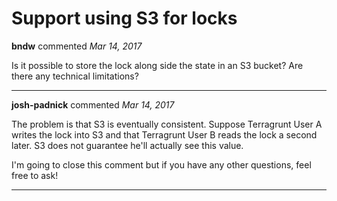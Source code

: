 # Support using S3 for locks

**bndw** commented *Mar 14, 2017*

Is it possible to store the lock along side the state in an S3 bucket? Are there any technical limitations?
<br />
***


**josh-padnick** commented *Mar 14, 2017*

The problem is that S3 is eventually consistent. Suppose Terragrunt User A writes the lock into S3 and that Terragrunt User B reads the lock a second later. S3 does not guarantee he'll actually see this value.

I'm going to close this comment but if you have any other questions, feel free to ask!
***

